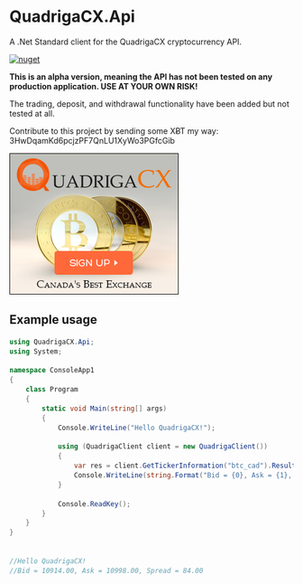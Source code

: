 # QuadrigaCX.Api
A .Net Standard client for the QuadrigaCX cryptocurrency API. 



[![nuget](https://img.shields.io/nuget/v/QuadrigaCX.Api.svg)](https://www.nuget.org/packages/QuadrigaCX.Api/)

**This is an alpha version, meaning the API has not been tested on any production application. USE AT YOUR OWN RISK!**

The trading, deposit, and withdrawal functionality have been added but not tested at all.

Contribute to this project by sending some XɃT my way:  3HwDqamKd6pcjzPF7QnLU1XyWo3PGfcGib

[![Sign-up with QuadrigaCX](https://github.com/RobJohnston/QuadrigaCX.Api/blob/master/QCX%20300x250%20White%20CDN%20Sign%20Up.jpg)](https://www.quadrigacx.com/?ref=c7flx49lbhc3b1awgl8pig7l)


## Example usage

```cs
using QuadrigaCX.Api;
using System;

namespace ConsoleApp1
{
    class Program
    {
        static void Main(string[] args)
        {
            Console.WriteLine("Hello QuadrigaCX!");

            using (QuadrigaClient client = new QuadrigaClient())
            {
                var res = client.GetTickerInformation("btc_cad").Result;
                Console.WriteLine(string.Format("Bid = {0}, Ask = {1}, Spread = {2}", res.Bid, res.Ask, res.Ask - res.Bid));
            }

            Console.ReadKey();
        }
    }
}


//Hello QuadrigaCX!
//Bid = 10914.00, Ask = 10998.00, Spread = 84.00
```